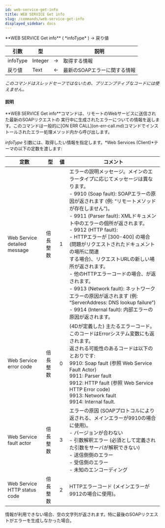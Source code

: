 ```yaml
---
id: web-service-get-info
title: WEB SERVICE Get info
slug: /commands/web-service-get-info
displayed_sidebar: docs
---
```


<!--REF #_command_.WEB SERVICE Get info.Syntax-->**WEB SERVICE Get info** ( *infoType* ) -> 戻り値<!-- END REF-->
<!--REF #_command_.WEB SERVICE Get info.Params-->
| 引数 | 型 |  | 説明 |
| --- | --- | --- | --- |
| infoType | Integer | &#8594;  | 取得する情報 |
| 戻り値 | Text | &#8592; | 最新のSOAPエラーに関する情報 |

<!-- END REF-->

*このコマンドはスレッドセーフではないため、プリエンプティブなコードには使えません。*


#### 説明 

<!--REF #_command_.WEB SERVICE Get info.Summary-->**WEB SERVICE Get info**コマンドは、リモートのWebサービスに送信された最新のSOAPリクエストの 実行中に生成されたエラーについての情報を返します。<!-- END REF-->このコマンドは一般的に[ON ERR CALL](on-err-call.md)コマンドでインストールされたエラー処理メソッド内から呼び出します。

*infoType* 引数には、取得したい情報を指定します。*Web Services (Client)*テーマの以下の定数を渡します:

| 定数                           | 型    | 値 | コメント                                                                                                                                                                                                                                                                                                                                                                                                                                                                                                                    |
| ---------------------------- | ---- | - | ----------------------------------------------------------------------------------------------------------------------------------------------------------------------------------------------------------------------------------------------------------------------------------------------------------------------------------------------------------------------------------------------------------------------------------------------------------------------------------------------------------------------- |
| Web Service detailed message | 倍長整数 | 1 | エラーの説明メッセージ。メインのエラータイプに応じてメッセージは異なります。<br/>- 9910 (Soap fault): SOAPエラーの原因が返されます (例: “リモートメソッドが存在しません”)。<br/>- 9911 (Parser fault): XMLドキュメント中のエラーの個所が返されます。<br/>- 9912 (HTTP fault):<br/>- HTTPエラーが \[300-400\] の場合 (問題がリクエストされたドキュメントの場所に関連<br/> する場合)、リクエストURLの新しい場所が返されます。<br/>- 他のHTTPエラーコードの場合、<body>が返されます。<br/>- 9913 (Network fault): ネットワークエラーの原因が返されます (例: “ServerAddress: DNS lookup failure”)<br/>- 9914 (Internal fault): 内部エラーの原因が返されます。 |
| Web Service error code       | 倍長整数 | 0 | (4Dが定義した) 主たるエラーコード。このコードはErrorシステム変数にも返されます。<br/>返される可能性のあるコードは以下のとおりです:<br/>9910: Soap fault (参照 Web Service Fault Actor)<br/>9911: Parser fault<br/>9912: HTTP fault (参照 Web Service HTTP Error code)<br/>9913: Network fault<br/>9914: Internal fault.                                                                                                                                                                                                              |
| Web Service fault actor      | 倍長整数 | 3 | エラーの原因 (SOAPプロトコルにより返される、メインエラーが9910の場合に使用)。<br/>- バージョンが合わない<br/>- 引数解釈エラー (必須として定義された引数をサーバが解釈できない)<br/>- 送信側側のエラー<br/>- 受信側のエラー<br/>- 未知のエンコーディング                                                                                                                                                                                                                                                                                                                            |
| Web Service HTTP status code | 倍長整数 | 2 | HTTPエラーコード (メインエラーが9912の場合に使用)。                                                                                                                                                                                                                                                                                                                                                                                                                                                                                         |

情報が利用できない場合、空の文字列が返されます。特に最後のSOAPリクエストがエラーを生成しなかった場合。
